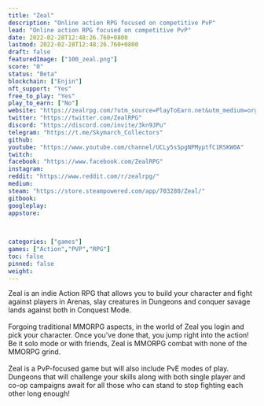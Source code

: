 ```yaml
---
title: "Zeal"
description: "Online action RPG focused on competitive PvP"
lead: "Online action RPG focused on competitive PvP"
date: 2022-02-28T12:48:26.760+0800
lastmod: 2022-02-28T12:48:26.760+0800
draft: false
featuredImage: ["100_zeal.png"]
score: "0"
status: "Beta"
blockchain: ["Enjin"]
nft_support: "Yes"
free_to_play: "Yes"
play_to_earn: ["No"]
website: "https://zealrpg.com/?utm_source=PlayToEarn.net&utm_medium=organic&utm_campaign=gamepage"
twitter: "https://twitter.com/ZealRPG"
discord: "https://discord.com/invite/3kn9JPu"
telegram: "https://t.me/Skymarch_Collectors"
github: 
youtube: "https://www.youtube.com/channel/UCLy5sSpgNPMyptfC1RSKW0A"
twitch: 
facebook: "https://www.facebook.com/ZealRPG"
instagram: 
reddit: "https://www.reddit.com/r/zealrpg/"
medium: 
steam: "https://store.steampowered.com/app/703280/Zeal/"
gitbook: 
googleplay: 
appstore: 

  
    
categories: ["games"]
games: ["Action","PVP","RPG"]
toc: false
pinned: false
weight: 
---
```

Zeal is an indie Action RPG that allows you to build your character and fight against players in Arenas, slay creatures in Dungeons and conquer savage lands against both in Conquest Mode.<br> <br> Forgoing traditional MMORPG aspects, in the world of Zeal you login and pick your character. Once you've done that, you jump right into the action! Be it solo mode or with friends, Zeal is MMORPG combat with none of the MMORPG grind. <br> <br> Zeal is a PvP-focused game but will also include PvE modes of play. Dungeons that will challenge your skills along with both single player and co-op campaigns await for all those who can stand to stop fighting each other long enough!